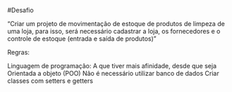#Desafio


“Criar um projeto de movimentação de estoque de produtos de limpeza de uma loja, para isso, será necessário cadastrar a loja, os fornecedores e o controle de estoque (entrada e saída de produtos)”

 

Regras:

 

Linguagem de programação: A que tiver mais afinidade, desde que seja Orientada a objeto (POO)
Não é necessário utilizar banco de dados
Criar classes com setters e getters
